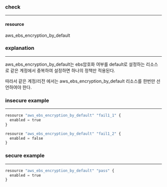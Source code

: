 ### check

---

#### resource
aws_ebs_encryption_by_default


### explanation

---

aws_ebs_encryption_by_default는 ebs암호화 여부를 default로 설정하는 리소스로 같은 계정에서 중복하여 설정하면 하나의 정책만 적용된다. <br />

따라서 같은 계정/리전 에서는 aws_ebs_encryption_by_default 리소스를 한번만 선언하여야 한다.

### insecure example

---

```python
resource "aws_ebs_encryption_by_default" "fail1_1" {
  enabled = true
}

resource "aws_ebs_encryption_by_default" "fail1_2" {
  enabled = false
}
```

### secure example

---

```python
resource "aws_ebs_encryption_by_default" "pass" {
  enabled = true
}
```
